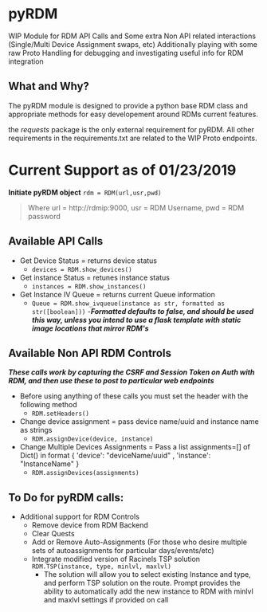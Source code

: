 # pyRDM
WIP Module for RDM API Calls and Some extra Non API related interactions (Single/Multi Device Assignment swaps, etc)
Additionally playing with some raw Proto Handling for debugging and investigating useful info for RDM integration

## What and Why?
The pyRDM module is designed to provide a python base RDM class and appropriate methods for easy developement around RDMs current features.

the *requests* package is the only external requirement for pyRDM. All other requirements in the requirements.txt are related to the WIP Proto endpoints.

# Current Support as of 01/23/2019
**Initiate pyRDM object**
``` rdm = RDM(url,usr,pwd) ```
> Where url = http://rdmip:9000, usr = RDM Username, pwd = RDM password

## Available API Calls
- Get Device Status = returns device status 
  - ```devices = RDM.show_devices()```
- Get instance Status = retunes instance status
  - ```instances = RDM.show_instances()```
- Get Instance IV Queue = returns current Queue information
  - ``` Queue = RDM.show_ivqueue(instance as str, formatted as str([boolean])) ```
  -**_Formatted defaults to false, and should be used this way, unless you intend to use a flask template with static image locations that mirror RDM's_**

## Available Non API RDM Controls
**_These calls work by capturing the CSRF and Session Token on Auth with RDM, and then use these to post to particular web endpoints_**
- Before using anything of these calls you must set the header with the following method
  - ```RDM.setHeaders()```
- Change device assignment = pass device name/uuid and instance name as strings
  - ```RDM.assignDevice(device, instance) ```
- Change Multiple Devices Assignments = Pass a list assignments=[] of Dict() in format { 'device': "deviceName/uuid" , 'instance': "InstanceName" }
  - ```RDM.assignDevices(assignments) ```
  
## To Do for pyRDM calls:
- Additional support for RDM Controls
  - Remove device from RDM Backend
  - Clear Quests
  - Add or Remove Auto-Assignments (For those who desire multiple sets of autoassignments for particular days/events/etc)
  - Integrate modified version of Racinels TSP solution ```RDM.TSP(instance, type, minlvl, maxlvl)```
    - The solution will allow you to select existing Instance and type, and perform TSP solution on the route. Prompt provides the ability to automatically add the new instance to RDM with minlvl and maxlvl settings if provided on call
